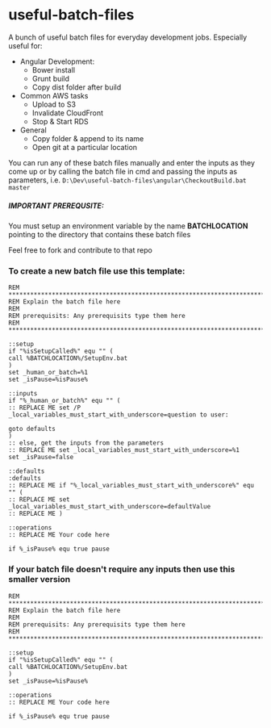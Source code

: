 # useful-batch-files
A bunch of useful batch files for everyday development jobs.
Especially useful for:
- Angular Development:
    - Bower install
	- Grunt build
	- Copy dist folder after build
- Common AWS tasks
    - Upload to S3
	- Invalidate CloudFront
	- Stop & Start RDS
- General
	- Copy folder & append to its name
	- Open git at a particular location
	
You can run any of these batch files manually and enter the inputs as they come up or by calling the batch file in cmd and passing the inputs as parameters, i.e. `D:\Dev\useful-batch-files\angular\CheckoutBuild.bat master`

##### IMPORTANT PREREQUSITE:
You must setup an environment variable by the name **BATCHLOCATION** pointing to the directory that contains these batch files

	
Feel free to fork and contribute to that repo

### To create a new batch file use this template:
```
REM ********************************************************************************
REM Explain the batch file here
REM
REM prerequisits: Any prerequisits type them here
REM ********************************************************************************

::setup
if "%isSetupCalled%" equ "" (
call %BATCHLOCATION%/SetupEnv.bat
)
set _human_or_batch=%1
set _isPause=%isPause%

::inputs
if "%_human_or_batch%" equ "" (
:: REPLACE ME set /P _local_variables_must_start_with_underscore=question to user:

goto defaults
)
:: else, get the inputs from the parameters
:: REPLACE ME set _local_variables_must_start_with_underscore=%1
set _isPause=false

::defaults
:defaults
:: REPLACE ME if "%_local_variables_must_start_with_underscore%" equ "" (
:: REPLACE ME set _local_variables_must_start_with_underscore=defaultValue
:: REPLACE ME )

::operations
:: REPLACE ME Your code here

if %_isPause% equ true pause
```

### If your batch file doesn't require any inputs then use this smaller version
```
REM ********************************************************************************
REM Explain the batch file here
REM
REM prerequisits: Any prerequisits type them here
REM ********************************************************************************

::setup
if "%isSetupCalled%" equ "" (
call %BATCHLOCATION%/SetupEnv.bat
)
set _isPause=%isPause%

::operations
:: REPLACE ME Your code here

if %_isPause% equ true pause
```